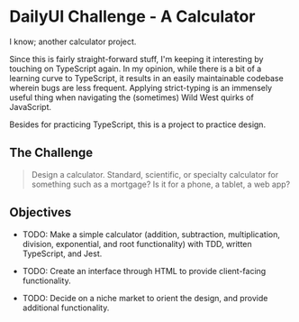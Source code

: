 # DailyUI Challenge - A Calculator

I know; another calculator project.

Since this is fairly straight-forward stuff, I'm keeping it interesting by touching on TypeScript again. In my opinion, while there is a bit of a learning curve to TypeScript, it results in an easily maintainable codebase wherein bugs are less frequent. Applying strict-typing is an immensely useful thing when navigating the (sometimes) Wild West quirks of JavaScript.

Besides for practicing TypeScript, this is a project to practice design.

## The Challenge

> Design a calculator. Standard, scientific, or specialty calculator for something such as a mortgage? Is it for a phone, a tablet, a web app?

## Objectives

- TODO: Make a simple calculator (addition, subtraction, multiplication, division, exponential, and root functionality) with TDD, written TypeScript, and Jest.

- TODO: Create an interface through HTML to provide client-facing functionality.

- TODO: Decide on a niche market to orient the design, and provide additional functionality.
